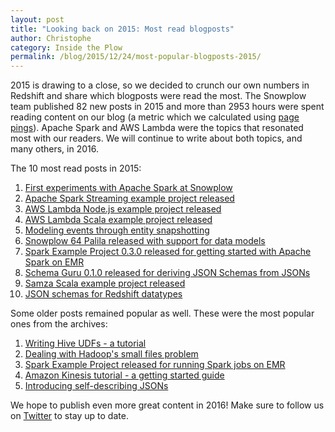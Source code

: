 ```yaml
---
layout: post
title: "Looking back on 2015: Most read blogposts"
author: Christophe
category: Inside the Plow
permalink: /blog/2015/12/24/most-popular-blogposts-2015/
---
```


2015 is drawing to a close, so we decided to crunch our own numbers in Redshift and share which blogposts were read the most. The Snowplow team published 82 new posts in 2015 and more than 2953 hours were spent reading content on our blog (a metric which we calculated using [page pings](https://github.com/snowplow/snowplow/wiki/2-Specific-event-tracking-with-the-Javascript-tracker#pagepings)). Apache Spark and AWS Lambda were the topics that resonated most with our readers. We will continue to write about both topics, and many others, in 2016.

The 10 most read posts in 2015:

1. [First experiments with Apache Spark at Snowplow](/blog/2015/05/21/first-experiments-with-apache-spark/)
2. [Apache Spark Streaming example project released](/blog/2015/06/10/spark-streaming-example-project-0.1.0-released/)
3. [AWS Lambda Node.js example project released](/blog/2015/07/11/aws-lambda-nodejs-example-project-0.1.0-released/)
4. [AWS Lambda Scala example project released](/blog/2015/08/20/aws-lambda-scala-example-project-0.1.0-released/)
5. [Modeling events through entity snapshotting](/blog/2015/01/18/modeling-events-through-entity-snapshotting/)
6. [Snowplow 64 Palila released with support for data models](/blog/2015/04/16/snowplow-r64-palila-released/)
7. [Spark Example Project 0.3.0 released for getting started with Apache Spark on EMR](/blog/2015/05/10/spark-example-project-0.3.0-released/)
8. [Schema Guru 0.1.0 released for deriving JSON Schemas from JSONs](/blog/2015/06/03/schema-guru-0.1.0-released-for-deriving-json-schemas-from-jsons/)
9. [Samza Scala example project released](/blog/2015/09/30/samza-scala-example-project-0.1.0-released/)
10. [JSON schemas for Redshift datatypes](/blog/2015/02/12/redshift-jsonschema-types/)

Some older posts remained popular as well. These were the most popular ones from the archives:

1. [Writing Hive UDFs - a tutorial](/blog/2013/02/08/writing-hive-udfs-and-serdes/)
2. [Dealing with Hadoop's small files problem](/blog/2013/05/30/dealing-with-hadoops-small-files-problem/)
3. [Spark Example Project released for running Spark jobs on EMR](/blog/2014/04/17/spark-example-project-released/)
4. [Amazon Kinesis tutorial - a getting started guide](/blog/2014/01/15/amazon-kinesis-tutorial-getting-started-guide/)
5. [Introducing self-describing JSONs](/blog/2014/05/15/introducing-self-describing-jsons/)

We hope to publish even more great content in 2016! Make sure to follow us on [Twitter](https://twitter.com/snowplowdata/) to stay up to date.

